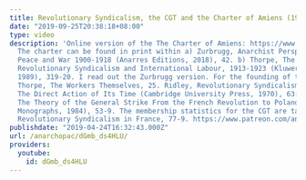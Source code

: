```yaml
---
title: Revolutionary Syndicalism, the CGT and the Charter of Amiens (1906)
date: "2019-09-25T20:38:18+08:00"
type: video
description: 'Online version of the The Charter of Amiens: https://www.marxists.org/history/france/cgt/charter-amiens.htm
  The charter can be found in print within a) Zurbrugg, Anarchist Perspectives in
  Peace and War 1900-1918 (Anarres Editions, 2018), 42. b) Thorpe, The Workers Themselves:
  Revolutionary Syndicalism and International Labour, 1913-1923 (Kluwer Academic Publishers,
  1989), 319-20. I read out the Zurbrugg version. For the founding of the CGT see:
  Thorpe, The Workers Themselves, 25. Ridley, Revolutionary Syndicalism in France:
  The Direct Action of Its Time (Cambridge University Press, 1970), 63-71. Goodstein,
  The Theory of the General Strike From the French Revolution to Poland (East European
  Monographs, 1984), 53-9. The membership statistics for the CGT are taken from: Ridley,
  Revolutionary Syndicalism in France, 77-9. https://www.patreon.com/anarchopac https://twitter.com/anarchopac'
publishdate: "2019-04-24T16:32:43.000Z"
url: /anarchopac/dGmb_ds4HLU/
providers:
  youtube:
    id: dGmb_ds4HLU
---
```

